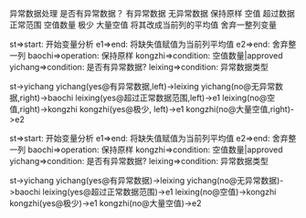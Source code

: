 异常数据处理
是否有异常数据？
有异常数据
无异常数据
保持原样
空值
超过数据正常范围
空值数量
极少
大量空值
将其改成当前列的平均值
舍弃一整列变量

st=>start: 开始变量分析
e1=>end: 将缺失值赋值为当前列平均值
e2=>end: 舍弃整一列
baochi=>operation: 保持原样
kongzhi=>condition: 空值数量|approved
yichang=>condition: 是否有异常数据?
leixing=>condition: 异常数据类型

st->yichang
yichang(yes@有异常数据,left)->leixing
yichang(no@无异常数据,right)->baochi
leixing(yes@超过正常数据范围,left)->e1
leixing(no@空值,right)->kongzhi
kongzhi(yes@极少, left)->e1
kongzhi(no@大量空值,right)->e2

st=>start: 开始变量分析
e1=>end: 将缺失值赋值为当前列平均值
e2=>end: 舍弃整一列
baochi=>operation: 保持原样
kongzhi=>condition: 空值数量|approved
yichang=>condition: 是否有异常数据?
leixing=>condition: 异常数据类型

st->yichang
yichang(yes@有异常数据)->leixing
yichang(no@无异常数据)->baochi
leixing(yes@超过正常数据范围)->e1
leixing(no@空值)->kongzhi
kongzhi(yes@极少)->e1
kongzhi(no@大量空值)->e2